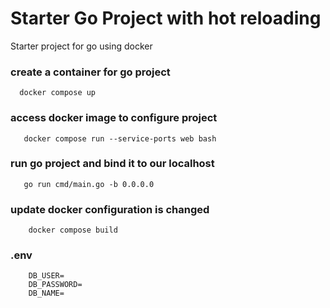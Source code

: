 # Starter Go Project with hot reloading

Starter project for go using docker

### create a container for go project

```terminal
  docker compose up
```

### access docker image to configure project

```terminal
   docker compose run --service-ports web bash
```

### run go project and bind it to our localhost

```terminal
   go run cmd/main.go -b 0.0.0.0
```

### update docker configuration is changed

```terminal
    docker compose build
```

### .env

```terminal
    DB_USER=
    DB_PASSWORD=
    DB_NAME=
```

